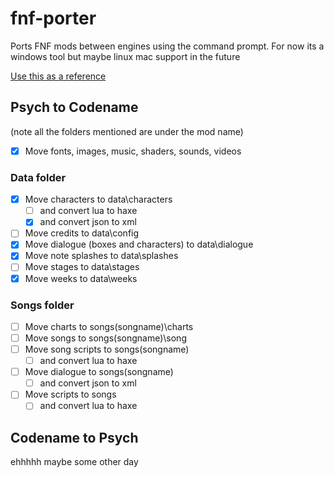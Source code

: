 # fnf-porter
Ports FNF mods between engines using the command prompt. For now its a windows tool but maybe linux mac support in the future

[Use this as a reference](https://github.com/FNF-CNE-Devs/CodenameEngine/wiki#file-structure--table-of-contents)

## Psych to Codename
(note all the folders mentioned are under the mod name)
- [x] Move fonts, images, music, shaders, sounds, videos
### Data folder
- [x] Move characters to data\characters
  - [ ] and convert lua to haxe
  - [x] and convert json to xml
- [ ] Move credits to data\config
- [x] Move dialogue (boxes and characters) to data\dialogue
- [x] Move note splashes to data\splashes
- [ ] Move stages to data\stages
- [x] Move weeks to data\weeks
### Songs folder
- [ ] Move charts to songs\(songname)\charts
- [ ] Move songs to songs\(songname)\song
- [ ] Move song scripts to songs\(songname)
  - [ ] and convert lua to haxe 
- [ ] Move dialogue to songs\(songname)
  - [ ] and convert json to xml 
- [ ] Move scripts to songs
  - [ ] and convert lua to haxe
## Codename to Psych
 ehhhhh maybe some other day
